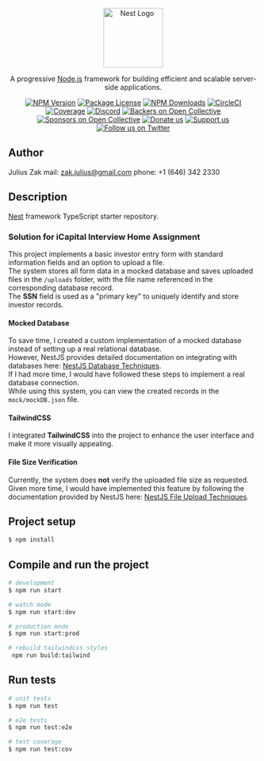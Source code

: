 <p align="center">
  <a href="http://nestjs.com/" target="blank"><img src="https://nestjs.com/img/logo-small.svg" width="120" alt="Nest Logo" /></a>
</p>

[circleci-image]: https://img.shields.io/circleci/build/github/nestjs/nest/master?token=abc123def456
[circleci-url]: https://circleci.com/gh/nestjs/nest

  <p align="center">A progressive <a href="http://nodejs.org" target="_blank">Node.js</a> framework for building efficient and scalable server-side applications.</p>
    <p align="center">
<a href="https://www.npmjs.com/~nestjscore" target="_blank"><img src="https://img.shields.io/npm/v/@nestjs/core.svg" alt="NPM Version" /></a>
<a href="https://www.npmjs.com/~nestjscore" target="_blank"><img src="https://img.shields.io/npm/l/@nestjs/core.svg" alt="Package License" /></a>
<a href="https://www.npmjs.com/~nestjscore" target="_blank"><img src="https://img.shields.io/npm/dm/@nestjs/common.svg" alt="NPM Downloads" /></a>
<a href="https://circleci.com/gh/nestjs/nest" target="_blank"><img src="https://img.shields.io/circleci/build/github/nestjs/nest/master" alt="CircleCI" /></a>
<a href="https://coveralls.io/github/nestjs/nest?branch=master" target="_blank"><img src="https://coveralls.io/repos/github/nestjs/nest/badge.svg?branch=master#9" alt="Coverage" /></a>
<a href="https://discord.gg/G7Qnnhy" target="_blank"><img src="https://img.shields.io/badge/discord-online-brightgreen.svg" alt="Discord"/></a>
<a href="https://opencollective.com/nest#backer" target="_blank"><img src="https://opencollective.com/nest/backers/badge.svg" alt="Backers on Open Collective" /></a>
<a href="https://opencollective.com/nest#sponsor" target="_blank"><img src="https://opencollective.com/nest/sponsors/badge.svg" alt="Sponsors on Open Collective" /></a>
  <a href="https://paypal.me/kamilmysliwiec" target="_blank"><img src="https://img.shields.io/badge/Donate-PayPal-ff3f59.svg" alt="Donate us"/></a>
    <a href="https://opencollective.com/nest#sponsor"  target="_blank"><img src="https://img.shields.io/badge/Support%20us-Open%20Collective-41B883.svg" alt="Support us"></a>
  <a href="https://twitter.com/nestframework" target="_blank"><img src="https://img.shields.io/twitter/follow/nestframework.svg?style=social&label=Follow" alt="Follow us on Twitter"></a>
</p>
  <!--[![Backers on Open Collective](https://opencollective.com/nest/backers/badge.svg)](https://opencollective.com/nest#backer)
  [![Sponsors on Open Collective](https://opencollective.com/nest/sponsors/badge.svg)](https://opencollective.com/nest#sponsor)-->

## Author

Julius Zak
mail: zak.julius@gmail.com
phone: +1 (646) 342 2330

## Description

[Nest](https://github.com/nestjs/nest) framework TypeScript starter repository.

### Solution for iCapital Interview Home Assignment

This project implements a basic investor entry form with standard information fields and an option to upload a file.  
The system stores all form data in a mocked database and saves uploaded files in the `/uploads` folder, with the file name referenced in the corresponding database record.  
The **SSN** field is used as a "primary key" to uniquely identify and store investor records.

#### Mocked Database
To save time, I created a custom implementation of a mocked database instead of setting up a real relational database.  
However, NestJS provides detailed documentation on integrating with databases here: [NestJS Database Techniques](https://docs.nestjs.com/techniques/database).  
If I had more time, I would have followed these steps to implement a real database connection.  
While using this system, you can view the created records in the `mock/mockDB.json` file.

#### TailwindCSS
I integrated **TailwindCSS** into the project to enhance the user interface and make it more visually appealing.

#### File Size Verification
Currently, the system does **not** verify the uploaded file size as requested.  
Given more time, I would have implemented this feature by following the documentation provided by NestJS here: [NestJS File Upload Techniques](https://docs.nestjs.com/techniques/file-upload).


## Project setup

```bash
$ npm install
```

## Compile and run the project

```bash
# development
$ npm run start

# watch mode
$ npm run start:dev

# production mode
$ npm run start:prod

# rebuild tailwindcss styles
 npm run build:tailwind
```


## Run tests

```bash
# unit tests
$ npm run test

# e2e tests
$ npm run test:e2e

# test coverage
$ npm run test:cov
```


